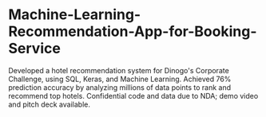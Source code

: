 # Machine-Learning-Recommendation-App-for-Booking-Service
Developed a hotel recommendation system for Dinogo's Corporate Challenge, using SQL, Keras, and Machine Learning. Achieved 76% prediction accuracy by analyzing millions of data points to rank and recommend top hotels. Confidential code and data due to NDA; demo video and pitch deck available.
